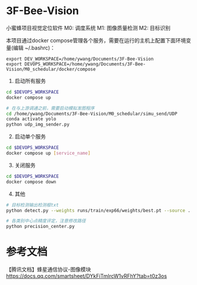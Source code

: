 # 3F-Bee-Vision
小蜜蜂项目视觉定位软件
M0: 调度系统
M1: 图像质量检测
M2: 目标识别

本项目通过docker compose管理各个服务，需要在运行的主机上配置下面环境变量(编辑 ~/.bashrc)：
```
export DEV_WORKSPACE=/home/ywang/Documents/3F-Bee-Vision
export DEVOPS_WORKSPACE=/home/ywang/Documents/3F-Bee-Vision/M0_schedular/docker/compose
```

1. 启动所有服务

```bash
cd $DEVOPS_WORKSPACE
docker compose up

# 在与上游调通之前，需要启动模拟发图程序
cd /home/ywang/Documents/3F-Bee-Vision/M0_schedular/simu_send/UDP
conda activate yolo
python udp_img_sender.py
```

2. 启动单个服务

```bash
cd $DEVOPS_WORKSPACE
docker compose up [service_name]
```

3. 关闭服务

```bash
cd $DEVOPS_WORKSPACE
docker compose down
```

4. 其他
```bash
# 目标检测输出检测框txt
python detect.py --weights runs/train/exp66/weights/best.pt --source ../datasets/bee_yolo/images/test2017/ --device 0 --save-txt

# 各类别中心点精度评定，注意修改路径
python precision_center.py
```
# 参考文档
【腾讯文档】蜂星通信协议-图像模块
https://docs.qq.com/smartsheet/DYkFiTmlrcW1vRFhY?tab=t0z3os

